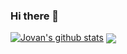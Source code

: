 ### Hi there 👋
[![Jovan's github stats](https://github-readme-stats.vercel.app/api?username=JovanXin)](https://github.com/anuraghazra/github-readme-stats)
<img align="center" src="https://github-readme-stats.vercel.app/api/top-langs/?username=JovanXin&hide_border=true&layout=compact&count_private=true&hide=stars&show_icons=true&theme=onedark&custom_title=Languages%20I%20Use!" />
<!--
**JovanXin/JovanXin** is a ✨ _special_ ✨ repository because its `README.md` (this file) appears on your GitHub profile.

Here are some ideas to get you started:

- 🔭 I’m currently working on ...
- 🌱 I’m currently learning ...
- 👯 I’m looking to collaborate on ...
- 🤔 I’m looking for help with ...
- 💬 Ask me about ...
- 📫 How to reach me: ...
- 😄 Pronouns: ...
- ⚡ Fun fact: ...
-->
